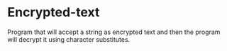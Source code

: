 # Encrypted-text
Program that will accept a string as encrypted text and then the program will decrypt it using character substitutes.
